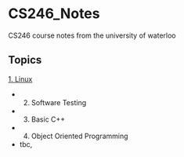# CS246_Notes
CS246 course notes from the university of waterloo

## Topics

[1.  Linux](https://github.com/kila097/CS246_Notes/blob/main/1.%20Linux.md)
- 2.  Software Testing
- 3. Basic C++
- 4. Object Oriented Programming
- tbc,
